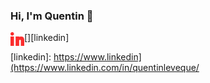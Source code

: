 ### Hi, I'm Quentin 👋


[<img align="left" alt="LinkedIn Quentin" width="22px" src="./linkedin.svg" />][linkedin]

[linkedin]: https://www.linkedin](https://www.linkedin.com/in/quentinleveque/

<!--
**quentiinlvq/Quentiinlvq** is a ✨ _special_ ✨ repository because its `README.md` (this file) appears on your GitHub profile.

Here are some ideas to get you started:

- 🔭 I’m currently working on ...
- 🌱 I’m currently learning ...
- 👯 I’m looking to collaborate on ...
- 🤔 I’m looking for help with ...
- 💬 Ask me about ...
- 📫 How to reach me: ...
- 😄 Pronouns: ...
- ⚡ Fun fact: ...
-->
